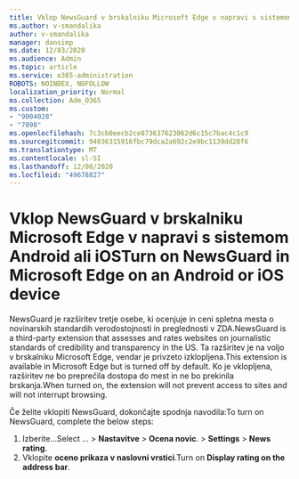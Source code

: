 ```yaml
---
title: Vklop NewsGuard v brskalniku Microsoft Edge v napravi s sistemom Android ali iOS
ms.author: v-smandalika
author: v-smandalika
manager: dansimp
ms.date: 12/03/2020
ms.audience: Admin
ms.topic: article
ms.service: o365-administration
ROBOTS: NOINDEX, NOFOLLOW
localization_priority: Normal
ms.collection: Adm_O365
ms.custom:
- "9004028"
- "7098"
ms.openlocfilehash: 7c3cb0eecb2ce073637623062d6c15c7bac4c1c9
ms.sourcegitcommit: 94036315916fbc79dca2a692c2e9bc1139dd28f6
ms.translationtype: MT
ms.contentlocale: sl-SI
ms.lasthandoff: 12/08/2020
ms.locfileid: "49678827"
---
```

# <a name="turn-on-newsguard-in-microsoft-edge-on-an-android-or-ios-device"></a><span data-ttu-id="27aff-102">Vklop NewsGuard v brskalniku Microsoft Edge v napravi s sistemom Android ali iOS</span><span class="sxs-lookup"><span data-stu-id="27aff-102">Turn on NewsGuard in Microsoft Edge on an Android or iOS device</span></span>

<span data-ttu-id="27aff-103">NewsGuard je razširitev tretje osebe, ki ocenjuje in ceni spletna mesta o novinarskih standardih verodostojnosti in preglednosti v ZDA.</span><span class="sxs-lookup"><span data-stu-id="27aff-103">NewsGuard is a third-party extension that assesses and rates websites on journalistic standards of credibility and transparency in the US.</span></span> <span data-ttu-id="27aff-104">Ta razširitev je na voljo v brskalniku Microsoft Edge, vendar je privzeto izklopljena.</span><span class="sxs-lookup"><span data-stu-id="27aff-104">This extension is available in Microsoft Edge but is turned off by default.</span></span> <span data-ttu-id="27aff-105">Ko je vklopljena, razširitev ne bo preprečila dostopa do mest in ne bo prekinila brskanja.</span><span class="sxs-lookup"><span data-stu-id="27aff-105">When turned on, the extension will not prevent access to sites and will not interrupt browsing.</span></span>

<span data-ttu-id="27aff-106">Če želite vklopiti NewsGuard, dokončajte spodnja navodila:</span><span class="sxs-lookup"><span data-stu-id="27aff-106">To turn on NewsGuard, complete the below steps:</span></span>
1. <span data-ttu-id="27aff-107">Izberite...</span><span class="sxs-lookup"><span data-stu-id="27aff-107">Select …</span></span><span data-ttu-id="27aff-108"> > **Nastavitve**  >  **Ocena novic**.</span><span class="sxs-lookup"><span data-stu-id="27aff-108"> > **Settings** > **News rating**.</span></span>
2. <span data-ttu-id="27aff-109">Vklopite **oceno prikaza v naslovni vrstici**.</span><span class="sxs-lookup"><span data-stu-id="27aff-109">Turn on **Display rating on the address bar**.</span></span>